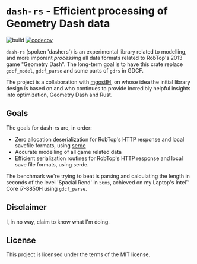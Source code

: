 # `dash-rs` - Efficient processing of Geometry Dash data

![build](https://github.com/stadust/dash-rs/actions/workflows/check.yml/badge.svg)
[![codecov](https://codecov.io/gh/stadust/dash-rs/branch/master/graph/badge.svg?token=2EA56CDN6T)](https://codecov.io/gh/stadust/dash-rs)

`dash-rs` (spoken 'dashers') is an experimental library related to modelling, and more imporant _processing_ all data formats related to RobTop's 2013 game "Geometry Dash". The long-term goal is to have this crate replace `gdcf_model`, `gdcf_parse` and some parts of `gdrs` in GDCF.

The project is a collaboration with [mgostIH](https://github.com/mgostIH), on whose idea the initial library design is based on and who continues to provide incredibly helpful insights into optimization, Geometry Dash and Rust.

## Goals

The goals for dash-rs are, in order:

+ Zero allocation deserialization for RobTop's HTTP response and local savefile formats, using [serde](https://serde.rs)
+ Accurate modelling of all game related data
+ Efficient serialization routines for RobTop's HTTP response and local save file formats, using serde. 

The benchmark we're trying to beat is parsing and calculating the length in seconds of the level 'Spacial Rend' in `56ms`, achieved on my Laptop's Intel:tm: Core i7-8850H using `gdcf_parse`.

## Disclaimer

I, in no way, claim to know what I'm doing.

## License

This project is licensed under the terms of the MIT license.
